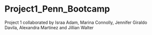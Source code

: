# Project1_Penn_Bootcamp
Project 1 collaborated by Israa Adam, Marina Connolly, Jennifer Giraldo Davila, Alexandra Martinez and Jillian Walter
